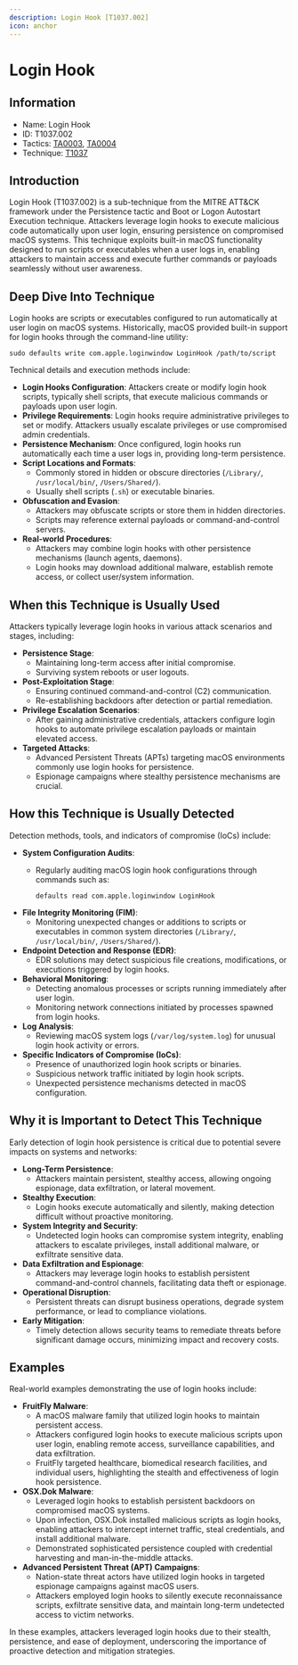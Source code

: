 ```yaml
---
description: Login Hook [T1037.002]
icon: anchor
---
```


# Login Hook

## Information

* Name: Login Hook
* ID: T1037.002
* Tactics: [TA0003](../../ta0003/), [TA0004](../)
* Technique: [T1037](./)

## Introduction

Login Hook (T1037.002) is a sub-technique from the MITRE ATT\&CK framework under the Persistence tactic and Boot or Logon Autostart Execution technique. Attackers leverage login hooks to execute malicious code automatically upon user login, ensuring persistence on compromised macOS systems. This technique exploits built-in macOS functionality designed to run scripts or executables when a user logs in, enabling attackers to maintain access and execute further commands or payloads seamlessly without user awareness.

## Deep Dive Into Technique

Login hooks are scripts or executables configured to run automatically at user login on macOS systems. Historically, macOS provided built-in support for login hooks through the command-line utility:

```
sudo defaults write com.apple.loginwindow LoginHook /path/to/script
```

Technical details and execution methods include:

* **Login Hooks Configuration**: Attackers create or modify login hook scripts, typically shell scripts, that execute malicious commands or payloads upon user login.
* **Privilege Requirements**: Login hooks require administrative privileges to set or modify. Attackers usually escalate privileges or use compromised admin credentials.
* **Persistence Mechanism**: Once configured, login hooks run automatically each time a user logs in, providing long-term persistence.
* **Script Locations and Formats**:
  * Commonly stored in hidden or obscure directories (`/Library/`, `/usr/local/bin/`, `/Users/Shared/`).
  * Usually shell scripts (`.sh`) or executable binaries.
* **Obfuscation and Evasion**:
  * Attackers may obfuscate scripts or store them in hidden directories.
  * Scripts may reference external payloads or command-and-control servers.
* **Real-world Procedures**:
  * Attackers may combine login hooks with other persistence mechanisms (launch agents, daemons).
  * Login hooks may download additional malware, establish remote access, or collect user/system information.

## When this Technique is Usually Used

Attackers typically leverage login hooks in various attack scenarios and stages, including:

* **Persistence Stage**:
  * Maintaining long-term access after initial compromise.
  * Surviving system reboots or user logouts.
* **Post-Exploitation Stage**:
  * Ensuring continued command-and-control (C2) communication.
  * Re-establishing backdoors after detection or partial remediation.
* **Privilege Escalation Scenarios**:
  * After gaining administrative credentials, attackers configure login hooks to automate privilege escalation payloads or maintain elevated access.
* **Targeted Attacks**:
  * Advanced Persistent Threats (APTs) targeting macOS environments commonly use login hooks for persistence.
  * Espionage campaigns where stealthy persistence mechanisms are crucial.

## How this Technique is Usually Detected

Detection methods, tools, and indicators of compromise (IoCs) include:

* **System Configuration Audits**:
  *   Regularly auditing macOS login hook configurations through commands such as:

      ```
      defaults read com.apple.loginwindow LoginHook
      ```
* **File Integrity Monitoring (FIM)**:
  * Monitoring unexpected changes or additions to scripts or executables in common system directories (`/Library/`, `/usr/local/bin/`, `/Users/Shared/`).
* **Endpoint Detection and Response (EDR)**:
  * EDR solutions may detect suspicious file creations, modifications, or executions triggered by login hooks.
* **Behavioral Monitoring**:
  * Detecting anomalous processes or scripts running immediately after user login.
  * Monitoring network connections initiated by processes spawned from login hooks.
* **Log Analysis**:
  * Reviewing macOS system logs (`/var/log/system.log`) for unusual login hook activity or errors.
* **Specific Indicators of Compromise (IoCs)**:
  * Presence of unauthorized login hook scripts or binaries.
  * Suspicious network traffic initiated by login hook scripts.
  * Unexpected persistence mechanisms detected in macOS configuration.

## Why it is Important to Detect This Technique

Early detection of login hook persistence is critical due to potential severe impacts on systems and networks:

* **Long-Term Persistence**:
  * Attackers maintain persistent, stealthy access, allowing ongoing espionage, data exfiltration, or lateral movement.
* **Stealthy Execution**:
  * Login hooks execute automatically and silently, making detection difficult without proactive monitoring.
* **System Integrity and Security**:
  * Undetected login hooks can compromise system integrity, enabling attackers to escalate privileges, install additional malware, or exfiltrate sensitive data.
* **Data Exfiltration and Espionage**:
  * Attackers may leverage login hooks to establish persistent command-and-control channels, facilitating data theft or espionage.
* **Operational Disruption**:
  * Persistent threats can disrupt business operations, degrade system performance, or lead to compliance violations.
* **Early Mitigation**:
  * Timely detection allows security teams to remediate threats before significant damage occurs, minimizing impact and recovery costs.

## Examples

Real-world examples demonstrating the use of login hooks include:

* **FruitFly Malware**:
  * A macOS malware family that utilized login hooks to maintain persistent access.
  * Attackers configured login hooks to execute malicious scripts upon user login, enabling remote access, surveillance capabilities, and data exfiltration.
  * FruitFly targeted healthcare, biomedical research facilities, and individual users, highlighting the stealth and effectiveness of login hook persistence.
* **OSX.Dok Malware**:
  * Leveraged login hooks to establish persistent backdoors on compromised macOS systems.
  * Upon infection, OSX.Dok installed malicious scripts as login hooks, enabling attackers to intercept internet traffic, steal credentials, and install additional malware.
  * Demonstrated sophisticated persistence coupled with credential harvesting and man-in-the-middle attacks.
* **Advanced Persistent Threat (APT) Campaigns**:
  * Nation-state threat actors have utilized login hooks in targeted espionage campaigns against macOS users.
  * Attackers employed login hooks to silently execute reconnaissance scripts, exfiltrate sensitive data, and maintain long-term undetected access to victim networks.

In these examples, attackers leveraged login hooks due to their stealth, persistence, and ease of deployment, underscoring the importance of proactive detection and mitigation strategies.
